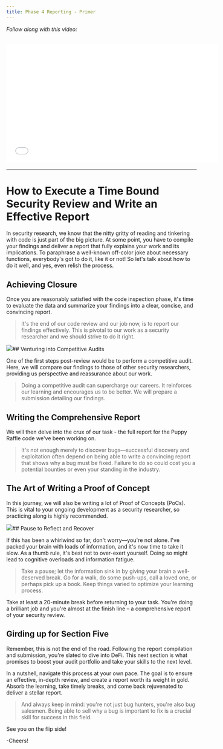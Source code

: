 ```yaml
---
title: Phase 4 Reporting - Primer
---
```


_Follow along with this video:_

## <iframe width="560" height="315" src="VIDEO_LINK" title="vimeo" frameborder="0" allow="accelerometer; autoplay; clipboard-write; encrypted-media; gyroscope; picture-in-picture; web-share" allowfullscreen></iframe>

---

# How to Execute a Time Bound Security Review and Write an Effective Report

In security research, we know that the nitty gritty of reading and tinkering with code is just part of the big picture. At some point, you have to compile your findings and deliver a report that fully explains your work and its implications. To paraphrase a well-known off-color joke about necessary functions, everybody's got to do it, like it or not! So let's talk about how to do it well, and yes, even relish the process.

## Achieving Closure

Once you are reasonably satisfied with the code inspection phase, it's time to evaluate the data and summarize your findings into a clear, concise, and convincing report.

> It's the end of our code review and our job now, is to report our findings effectively. This is pivotal to our work as a security researcher and we should strive to do it right.

![](https://cdn.videotap.com/rURmYlf7Mj8v8mjNSpls-34.png)## Venturing into Competitive Audits

One of the first steps post-review would be to perform a competitive audit. Here, we will compare our findings to those of other security researchers, providing us perspective and reassurance about our work.

> Doing a competitive audit can supercharge our careers. It reinforces our learning and encourages us to be better. We will prepare a submission detailing our findings.

## Writing the Comprehensive Report

We will then delve into the crux of our task - the full report for the Puppy Raffle code we've been working on.

> It's not enough merely to discover bugs—successful discovery and exploitation often depend on being able to write a convincing report that shows why a bug must be fixed. Failure to do so could cost you a potential bounties or even your standing in the industry.

## The Art of Writing a Proof of Concept

In this journey, we will also be writing a lot of Proof of Concepts (PoCs). This is vital to your ongoing development as a security researcher, so practicing along is highly recommended.

![](https://cdn.videotap.com/7JHE8CMtsqxXQyAAdWxB-97.14.png)## Pause to Reflect and Recover

If this has been a whirlwind so far, don't worry—you're not alone. I've packed your brain with loads of information, and it's now time to take it slow. As a thumb rule, it's best not to over-exert yourself. Doing so might lead to cognitive overloads and information fatigue.

> Take a pause; let the information sink in by giving your brain a well-deserved break. Go for a walk, do some push-ups, call a loved one, or perhaps pick up a book. Keep things varied to optimize your learning process.

Take at least a 20-minute break before returning to your task. You're doing a brilliant job and you're almost at the finish line – a comprehensive report of your security review.

## Girding up for Section Five

Remember, this is not the end of the road. Following the report compilation and submission, you're slated to dive into DeFi. This next section is what promises to boost your audit portfolio and take your skills to the next level.

In a nutshell, navigate this process at your own pace. The goal is to ensure an effective, in-depth review, and create a report worth its weight in gold. Absorb the learning, take timely breaks, and come back rejuvenated to deliver a stellar report.

> And always keep in mind: you're not just bug hunters, you're also bug salesmen. Being able to sell why a bug is important to fix is a crucial skill for success in this field.

See you on the flip side!

-Cheers!
